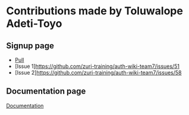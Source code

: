 # Contributions made by Toluwalope Adeti-Toyo
## Signup page
- [Pull ](https://github.com/zuri-training/auth-wiki-team7/pull/56)
- [Issue 1]https://github.com/zuri-training/auth-wiki-team7/issues/51
- [Issue 2]https://github.com/zuri-training/auth-wiki-team7/issues/58

## Documentation page
[Documentation](https://github.com/zuri-training/auth-wiki-team7/pull/86#event-7141990174)
